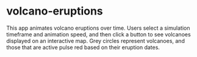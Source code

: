 # volcano-eruptions
This app animates volcano eruptions over time. Users select a simulation timeframe and animation speed, and then click a button to see volcanoes displayed on an interactive map. Grey circles represent volcanoes, and those that are active pulse red based on their eruption dates.
